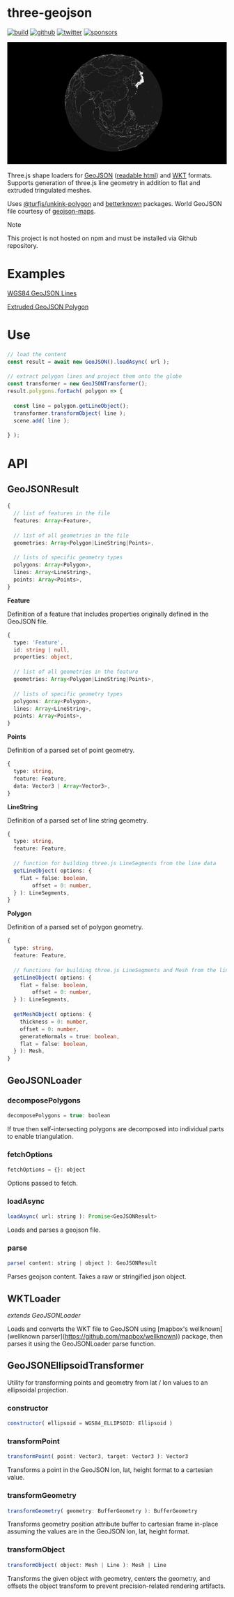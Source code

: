 # three-geojson

[![build](https://img.shields.io/github/actions/workflow/status/gkjohnson/three-geojson/node.js.yml?style=flat-square&label=build&branch=main)](https://github.com/gkjohnson/three-geojson/actions)
[![github](https://flat.badgen.net/badge/icon/github?icon=github&label)](https://github.com/gkjohnson/three-geojson/)
[![twitter](https://flat.badgen.net/badge/twitter/@garrettkjohnson/?icon&label)](https://twitter.com/garrettkjohnson)
[![sponsors](https://img.shields.io/github/sponsors/gkjohnson?style=flat-square&color=1da1f2)](https://github.com/sponsors/gkjohnson/)

![](./docs/banner.png)

Three.js shape loaders for [GeoJSON](https://geojson.org/) ([readable html](https://stevage.github.io/geojson-spec/)) and [WKT](https://en.wikipedia.org/wiki/Well-known_text_representation_of_geometry) formats. Supports generation of three.js line geometry in addition to flat and extruded tringulated meshes.

Uses [@turfjs/unkink-polygon](https://www.npmjs.com/package/@turf/unkink-polygon) and [betterknown](https://github.com/placemark/betterknown) packages. World GeoJSON file courtesy of [geojson-maps](https://geojson-maps.kyd.au/).

> [!NOTE]
> This project is not hosted on npm and must be installed via Github repository.

# Examples

[WGS84 GeoJSON Lines](https://gkjohnson.github.io/three-geojson/example/bundle/globe.html)

[Extruded GeoJSON Polygon](https://gkjohnson.github.io/three-geojson/example/bundle/extruded.html)

# Use

```js
// load the content
const result = await new GeoJSON().loadAsync( url );

// extract polygon lines and project them onto the globe
const transformer = new GeoJSONTransformer();
result.polygons.forEach( polygon => {

  const line = polygon.getLineObject();
  transformer.transformObject( line );
  scene.add( line );

} );
```

# API

## GeoJSONResult

```ts
{
  // list of features in the file
  features: Array<Feature>,

  // list of all geometries in the file
  geometries: Array<Polygon|LineString|Points>,

  // lists of specific geometry types
  polygons: Array<Polygon>,
  lines: Array<LineString>,
  points: Array<Points>,
}
```

**Feature**

Definition of a feature that includes properties originally defined in the GeoJSON file.

```ts
{
  type: 'Feature',
  id: string | null,
  properties: object,

  // list of all geometries in the feature
  geometries: Array<Polygon|LineString|Points>,

  // lists of specific geometry types
  polygons: Array<Polygon>,
  lines: Array<LineString>,
  points: Array<Points>,
}
```

**Points**

Definition of a parsed set of point geometry.

```ts
{
  type: string,
  feature: Feature,
  data: Vector3 | Array<Vector3>,
}
```

**LineString**

Definition of a parsed set of line string geometry.

```ts
{
  type: string,
  feature: Feature,

  // function for building three.js LineSegments from the line data
  getLineObject( options: {
    flat = false: boolean,
		offset = 0: number,
  } ): LineSegments,
}
```

**Polygon**

Definition of a parsed set of polygon geometry.

```ts
{
  type: string,
  feature: Feature,

  // functions for building three.js LineSegments and Mesh from the line data
  getLineObject( options: {
    flat = false: boolean,
		offset = 0: number,
  } ): LineSegments,

  getMeshObject( options: {
    thickness = 0: number,
    offset = 0: number,
    generateNormals = true: boolean,
    flat = false: boolean,
  } ): Mesh,
}
```

## GeoJSONLoader

### decomposePolygons

```js
decomposePolygons = true: boolean
```

If true then self-intersecting polygons are decomposed into individual parts to enable triangulation.

### fetchOptions

```js
fetchOptions = {}: object
```

Options passed to fetch.

### loadAsync

```js
loadAsync( url: string ): Promise<GeoJSONResult>
```

Loads and parses a geojson file.

### parse

```js
parse( content: string | object ): GeoJSONResult
```

Parses geojson content. Takes a raw or stringified json object.

## WKTLoader

_extends GeoJSONLoader_

Loads and converts the WKT file to GeoJSON using [mapbox's wellknown](wellknown parser](https://github.com/mapbox/wellknown)) package, then parses it using the GeoJSONLoader parse function.

## GeoJSONEllipsoidTransformer

Utility for transforming points and geometry from lat / lon values to an ellipsoidal projection.

### constructor

```js
constructor( ellipsoid = WGS84_ELLIPSOID: Ellipsoid )
```

### transformPoint

```js
transformPoint( point: Vector3, target: Vector3 ): Vector3
```

Transforms a point in the GeoJSON lon, lat, height format to a cartesian value.

### transformGeometry

```js
transformGeometry( geometry: BufferGeometry ): BufferGeometry
```

Transforms geometry position attribute buffer to cartesian frame in-place assuming the values are in the GeoJSON lon, lat, height format.

### transformObject

```js
transformObject( object: Mesh | Line ): Mesh | Line
```

Transforms the given object with geometry, centers the geometry, and offsets the object transform to prevent precision-related rendering artifacts.
